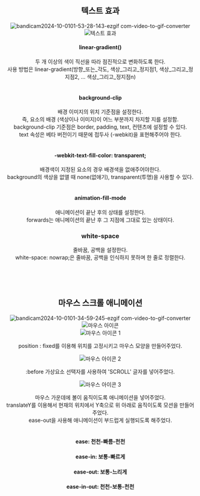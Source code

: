 <div align="center">


## 텍스트 효과


![bandicam2024-10-0101-53-28-143-ezgif com-video-to-gif-converter](https://github.com/user-attachments/assets/be00d605-7e29-4078-b55c-f6ab94f7b588)<br/>
![텍스트 효과](https://github.com/user-attachments/assets/06024fd4-fdf6-4c89-93d2-d152363141ce)<br/>

#### linear-gradient()
두 개 이상의 색이 직선을 따라 점진적으로 변화하도록 한다. <br/>
사용 방법은 linear-gradient(방향_또는_각도, 색상_그리고_정지점1, 색상_그리고_정지점2, ... 색상_그리고_정지점n) <br/><br/>


#### background-clip
배경 이미지의 위치 기준점을 설정한다. <br/>
즉, 요소의 배경 (색상이나 이미지)이 어느 부분까지 차지할 지를 설정함.<br/>
background-clip 기준점은 border, padding, text, 컨텐츠에 설정할 수 있다.<br/>
text 속성은 베타 버전이기 때문에 접두사 (-webkit)을 표현해주어야 한다.<br/><br/>

#### -webkit-text-fill-color: transparent;
배경색이 지정된 요소의 경우 배경색을 없애주어야한다.<br/>
background의 색상을 없앨 때 none(없애기), transparent(투명)을 사용할 수 있다.<br/><br/>

#### animation-fill-mode 
애니메이션이 끝난 후의 상태를 설정한다.<br/>
forwards는 애니메이션의 끝난 후 그 지점에 그대로 있는 상태이다.<br/>

### white-space  
줄바꿈, 공백을 설정한다.<br/>
white-space: nowrap;은 줄바꿈, 공백을 인식하지 못하며 한 줄로 정렬한다.<br/>

<br/>
<br/>
<br/>




## 마우스 스크롤 애니메이션


![bandicam2024-10-0101-34-59-245-ezgif com-video-to-gif-converter](https://github.com/user-attachments/assets/2cdfa46c-bf18-4934-a5e4-af8e5b010435)<br>
![마우스 아이콘](https://github.com/user-attachments/assets/c8426033-432a-442e-a61f-598efe173c84)<br>
![마우스 아이콘 1](https://github.com/user-attachments/assets/5185a87b-9459-4339-a767-f25f3c99d6a7)<br>

position : fixed를 이용해 위치를 고정시키고 마우스 모양을 만들어주었다.

![마우스 아이콘 2](https://github.com/user-attachments/assets/cccfde54-3e10-4db3-b52d-e34379ac6119)<br>

:before 가상요소 선택자를 사용하여 'SCROLL' 글자를 넣어주었다.

![마우스 아이콘 3](https://github.com/user-attachments/assets/be4797d1-3abd-40aa-b861-6234434a3779)<br>

마우스 가운데에 볼이 움직이도록 애니메이션을 넣어주었다.<br>
translateY를 이용해서 현재의 위치에서 Y축으로 위 아래로 움직이도록 모션을 만들어주었다.<br>
ease-out을 사용해 애니메이션이 부드럽게 실행되도록 해주었다.<br><br>

#### ease: 천천-빠름-천천
#### ease-in: 보통-빠르게
#### ease-out: 보통-느리게
#### ease-in-out: 천천-보통-천천


</div>
